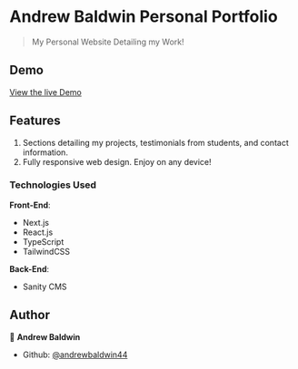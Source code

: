 # Andrew Baldwin Personal Portfolio

> My Personal Website Detailing my Work!

## Demo

[View the live Demo](https://andrewbaldwin.dev/)

## Features

1. Sections detailing my projects, testimonials from students, and contact information.
2. Fully responsive web design. Enjoy on any device!

### Technologies Used

**Front-End**:

- Next.js
- React.js
- TypeScript
- TailwindCSS

**Back-End**:

- Sanity CMS

## Author

👤 **Andrew Baldwin**

- Github: [@andrewbaldwin44](https://github.com/andrewbaldwin44)
